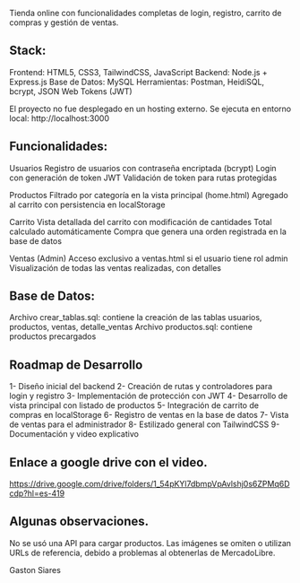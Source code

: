 Tienda online con funcionalidades completas de login, registro, carrito de compras y gestión de ventas.
## Stack:
Frontend: HTML5, CSS3, TailwindCSS, JavaScript
Backend: Node.js + Express.js
Base de Datos: MySQL
Herramientas: Postman, HeidiSQL, bcrypt, JSON Web Tokens (JWT)

El proyecto no fue desplegado en un hosting externo. Se ejecuta en entorno local: http://localhost:3000

## Funcionalidades:
Usuarios
Registro de usuarios con contraseña encriptada (bcrypt)
Login con generación de token JWT
Validación de token para rutas protegidas

Productos
Filtrado por categoría en la vista principal (home.html)
Agregado al carrito con persistencia en localStorage

Carrito
Vista detallada del carrito con modificación de cantidades
Total calculado automáticamente
Compra que genera una orden registrada en la base de datos

Ventas (Admin)
Acceso exclusivo a ventas.html si el usuario tiene rol admin
Visualización de todas las ventas realizadas, con detalles

## Base de Datos:
Archivo crear_tablas.sql: contiene la creación de las tablas usuarios, productos, ventas, detalle_ventas
Archivo productos.sql: contiene productos precargados

## Roadmap de Desarrollo
1- Diseño inicial del backend
2- Creación de rutas y controladores para login y registro
3- Implementación de protección con JWT
4- Desarrollo de vista principal con listado de productos
5- Integración de carrito de compras en localStorage
6- Registro de ventas en la base de datos
7- Vista de ventas para el administrador
8- Estilizado general con TailwindCSS
9- Documentación y video explicativo

## Enlace a google drive con el video.
https://drive.google.com/drive/folders/1_54pKYl7dbmpVpAvlshj0s6ZPMq6Dcdp?hl=es-419

## Algunas observaciones.
No se usó una API para cargar productos. Las imágenes se omiten o utilizan URLs de referencia, debido a problemas al obtenerlas de MercadoLibre.

Gaston Siares

